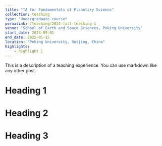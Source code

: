 ```yaml
---
title: "TA for Fundamentals of Planetary Science"
collection: teaching
type: "Undergraduate course"
permalink: /teaching/2024-fall-teaching-1
venue: "School of Earth and Space Sciences, Peking University"
start_date: 2024-09-01
end_date: 2025-01-15
location: "Peking University, Beijing, China"
highlights:
    - highlight 1
---
```


This is a description of a teaching experience. You can use markdown like any other post.

Heading 1
======

Heading 2
======

Heading 3
======